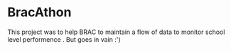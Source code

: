 # BracAthon
This project was to help BRAC to maintain a flow of data to monitor school level performence . But goes in vain :')
